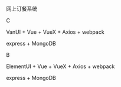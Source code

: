 网上订餐系统 

C 

VanUI + Vue + VueX + Axios  + webpack

express + MongoDB 

B 

ElementUI + Vue +  VueX + Axios  + webpack

express + MongoDB 







